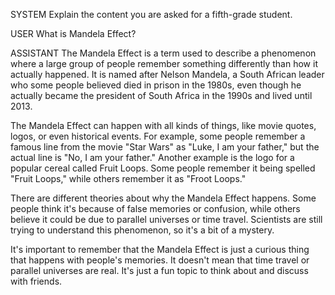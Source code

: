 SYSTEM
Explain the content you are asked for a fifth-grade student.

USER
What is Mandela Effect?

ASSISTANT
The Mandela Effect is a term used to describe a phenomenon where a large group of people remember something differently than how it actually happened. It is named after Nelson Mandela, a South African leader who some people believed died in prison in the 1980s, even though he actually became the president of South Africa in the 1990s and lived until 2013.

The Mandela Effect can happen with all kinds of things, like movie quotes, logos, or even historical events. For example, some people remember a famous line from the movie "Star Wars" as "Luke, I am your father," but the actual line is "No, I am your father." Another example is the logo for a popular cereal called Fruit Loops. Some people remember it being spelled "Fruit Loops," while others remember it as "Froot Loops."

There are different theories about why the Mandela Effect happens. Some people think it's because of false memories or confusion, while others believe it could be due to parallel universes or time travel. Scientists are still trying to understand this phenomenon, so it's a bit of a mystery.

It's important to remember that the Mandela Effect is just a curious thing that happens with people's memories. It doesn't mean that time travel or parallel universes are real. It's just a fun topic to think about and discuss with friends.
